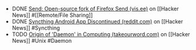 - DONE [Send: Open-source fork of Firefox Send (vis.ee)](https://news.ycombinator.com/item?id=41887378) on [[Hacker News]] #[[Remote/File Sharing]]
- DONE [Syncthing Android App Discontinued (reddit.com)](https://news.ycombinator.com/item?id=41895718) on [[Hacker News]] #Syncthing
- TODO [Origin of 'Daemon' in Computing (takeourword.com)](https://news.ycombinator.com/item?id=41891953) on [[Hacker News]] #Unix #Daemon